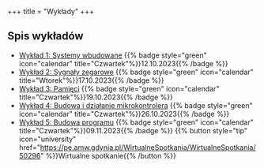+++
title = "Wykłady"
+++

## Spis wykładów

- [Wykład 1: Systemy wbudowane](https://slides.uc.vmario.org/lecture-01/)
    {{% badge style="green" icon="calendar" title="Czwartek"%}}12.10.2023{{% /badge %}}
- [Wykład 2: Sygnały zegarowe](https://slides.uc.vmario.org/lecture-02/)
    {{% badge style="green" icon="calendar" title="Wtorek"%}}17.10.2023{{% /badge %}}
- [Wykład 3: Pamięci](https://slides.uc.vmario.org/lecture-03/)
    {{% badge style="green" icon="calendar" title="Czwartek"%}}19.10.2023{{% /badge %}}
- [Wykład 4: Budowa i działanie mikrokontrolera](https://slides.uc.vmario.org/lecture-04/)
    {{% badge style="green" icon="calendar" title="Czwartek"%}}26.10.2023{{% /badge %}}
- [Wykład 5: Budowa programu](https://slides.uc.vmario.org/lecture-05/)
    {{% badge style="green" icon="calendar" title="Czwartek"%}}09.11.2023{{% /badge %}}
    {{% button style="tip" icon="university" href="https://pe.amw.gdynia.pl/WirtualneSpotkania/WirtualneSpotkania/50296" %}}Wirtualne spotkanie{{% /button %}}
